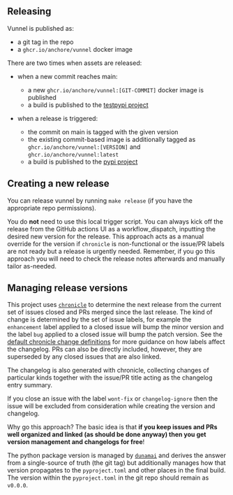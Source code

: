 ## Releasing

Vunnel is published as:
- a git tag in the repo
- a `ghcr.io/anchore/vunnel` docker image

There are two times when assets are released:

- when a new commit reaches main:
    - a new `ghcr.io/anchore/vunnel:[GIT-COMMIT]` docker image is published
    - a build is published to the [testpypi project](https://test.pypi.org/project/vunnel/)

- when a release is triggered:
    - the commit on main is tagged with the given version
    - the existing commit-based image is additionally tagged as `ghcr.io/anchore/vunnel:[VERSION]` and `ghcr.io/anchore/vunnel:latest`
    - a build is published to the [pypi project](https://pypi.org/project/vunnel/)

## Creating a new release

You can release vunnel by running `make release` (if you have the appropriate repo permissions).

You do **not** need to use this local trigger script. You can always kick off the release from the GitHub actions UI as a workflow_dispatch, inputting the desired new version for the release. This approach acts as a manual override for the version if `chronicle` is non-functional or the issue/PR labels are not ready but a release is urgently needed. Remember, if you go this approach you will need to check the release notes afterwards and manually tailor as-needed.

## Managing release versions

This project uses [`chronicle`](https://github.com/anchore/chronicle) to determine the next release from the current set of issues closed and PRs merged since the last release. The kind of change is determined by the set of issue labels, for example the `enhancement` label applied to a closed issue will bump the minor version and the label `bug` applied to a closed issue will bump the patch version. See the [default chronicle change definitions](https://github.com/anchore/chronicle#default-github-change-definitions) for more guidance on how labels affect the changelog. PRs can also be directly included, however, they are superseded by any closed issues that are also linked.

The changelog is also generated with chronicle, collecting changes of particular kinds together with the issue/PR title acting as the changelog entry summary.

If you close an issue with the label `wont-fix` or `changelog-ignore` then the issue will be excluded from consideration while creating the version and changelog.

Why go this approach? The basic idea is that **if you keep issues and PRs well organized and linked (as should be done anyway) then you get version management and changelogs for free**!

The python package version is managed by [`dunamai`](https://github.com/mtkennerly/dunamai) and derives the answer from a single-source of truth (the git tag) but additionally manages how that version propagates to the `pyproject.toml` and other places in the final build. The version within the `pyproject.toml` in the git repo should remain as `v0.0.0`.
